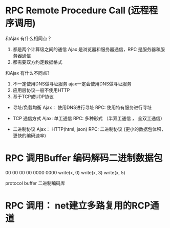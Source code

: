 # RPC Remote Procedure Call (远程程序调用)

和Ajax 有什么相同点？
1. 都是两个计算级之间的通信 Ajax 是浏览器和服务器通信，RPC 是服务器和服务器通信
2. 都需要双方约定数据格式

<!-- DNS寻址就是 将 url 解析成 IP地址 -->

和Ajax 有什么不同点?  
1. 不一定使用DNS做寻址服务 ajax一定会使用DNS做寻址服务
2. 应用层协议一般不使用HTTP
3. 基于TCP或UDP协议

<!-- 负载均衡其意思就是分摊到多个操作单元上进行执行，例如Web服务器、FTP服务器、企业关键应用服务器和其它关键任务服务器等，从而共同完成工作任务 -->
- 寻址/负载均衡
  Ajax： 使用DNS进行寻址
  RPC: 使用特有服务进行寻址


- TCP 通信方式
  Ajax: 单工通信
  RPC: 多种形式 （半双工通信 ， 全双工通信）

- 二进制协议
  Ajax： HTTP(html, json)
  RPC: 二进制协议 (更小的数据包体积， 更快的编码速率)


# RPC 调用Buffer 编码解码二进制数据包 

00 00 00   00 0000  0000 
write(x, 0) write(x, 3) write(x, 5)

protocol buffer 二进制编码库


# RPC 调用： net建立多路复用的RCP通道
  